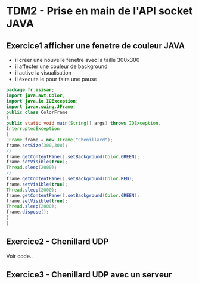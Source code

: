 # TDM2 - Prise en main de l'API socket JAVA

## Exercice1 afficher une fenetre de couleur JAVA


- il créer une nouvelle fenetre avec la taille 300x300
- il affecter une couleur de background
- il active la visualisation
- il éxecute le  pour faire une pause

```java
package fr.esisar;
import java.awt.Color;
import java.io.IOException;
import javax.swing.JFrame;
public class ColorFrame
{
public static void main(String[] args) throws IOException,
InterruptedException
{
JFrame frame = new JFrame("Chenillard");
frame.setSize(300,300);
//
frame.getContentPane().setBackground(Color.GREEN);
frame.setVisible(true);
Thread.sleep(2000);
//
frame.getContentPane().setBackground(Color.RED);
frame.setVisible(true);
Thread.sleep(2000);
frame.getContentPane().setBackground(Color.GREEN);
frame.setVisible(true);
Thread.sleep(2000);
frame.dispose();
}
}
```

## Exercice2 - Chenillard UDP

Voir code..

## Exercice3 - Chenillard UDP avec un serveur
